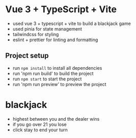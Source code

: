# Vue 3 + TypeScript + Vite

- used vue 3 + typescript + vite to build a blackjack game
- used pinia for state management
- tailwindcss for styling
- eslint + prettier for linting and formatting

## Project setup

- run `npm install` to install all dependencies
- run 'npm run build' to build the project
- run `npm start` to start the project
- run 'npm run preview' to preview the project

# blackjack

- highest between you and the dealer wins
- if you go over 21 you lose
- click stay to end your turn
